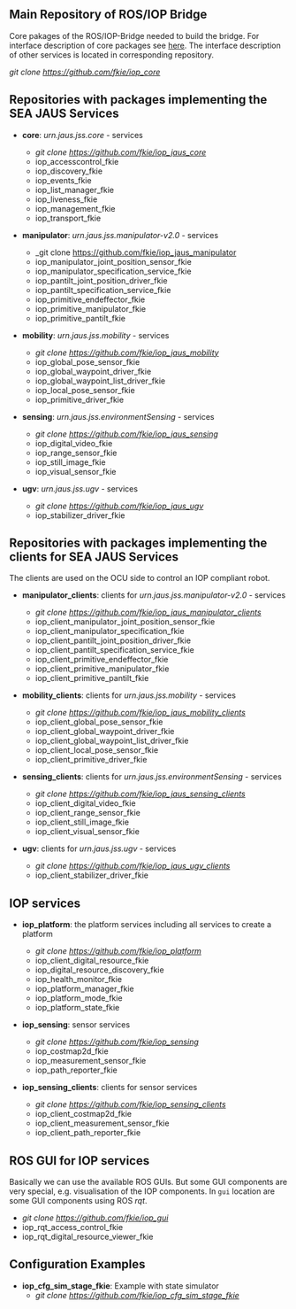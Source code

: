 ## Main Repository of ROS/IOP Bridge
Core pakages of the ROS/IOP-Bridge needed to build the bridge. For interface description of core packages see [here](iop_core_packages.md). The interface description of other services is located in corresponding repository.

_git clone https://github.com/fkie/iop_core_

## Repositories with packages implementing the SEA JAUS Services

- **core**: _urn.jaus.jss.core_ - services
    - _git clone https://github.com/fkie/iop_jaus_core_
    - iop_accesscontrol_fkie
    - iop_discovery_fkie
    - iop_events_fkie
    - iop_list_manager_fkie
    - iop_liveness_fkie
    - iop_management_fkie
    - iop_transport_fkie

- **manipulator**: _urn.jaus.jss.manipulator-v2.0_ - services
    - _git clone https://github.com/fkie/iop_jaus_manipulator
    - iop_manipulator_joint_position_sensor_fkie
    - iop_manipulator_specification_service_fkie
    - iop_pantilt_joint_position_driver_fkie
    - iop_pantilt_specification_service_fkie
    - iop_primitive_endeffector_fkie
    - iop_primitive_manipulator_fkie
    - iop_primitive_pantilt_fkie

- **mobility**: _urn.jaus.jss.mobility_ - services
    - _git clone https://github.com/fkie/iop_jaus_mobility_
    - iop_global_pose_sensor_fkie
    - iop_global_waypoint_driver_fkie
    - iop_global_waypoint_list_driver_fkie
    - iop_local_pose_sensor_fkie
    - iop_primitive_driver_fkie

- **sensing**: _urn.jaus.jss.environmentSensing_ - services
    - _git clone https://github.com/fkie/iop_jaus_sensing_
    - iop_digital_video_fkie
    - iop_range_sensor_fkie
    - iop_still_image_fkie
    - iop_visual_sensor_fkie

- **ugv**: _urn.jaus.jss.ugv_ - services
    - _git clone https://github.com/fkie/iop_jaus_ugv_
    - iop_stabilizer_driver_fkie


## Repositories with packages implementing the **clients** for SEA JAUS Services

The clients are used on the OCU side to control an IOP compliant robot.

- **manipulator_clients**: clients for _urn.jaus.jss.manipulator-v2.0_ - services
    - _git clone https://github.com/fkie/iop_jaus_manipulator_clients_
    - iop_client_manipulator_joint_position_sensor_fkie
    - iop_client_manipulator_specification_fkie
    - iop_client_pantilt_joint_position_driver_fkie
    - iop_client_pantilt_specification_service_fkie
    - iop_client_primitive_endeffector_fkie
    - iop_client_primitive_manipulator_fkie
    - iop_client_primitive_pantilt_fkie

- **mobility_clients**: clients for _urn.jaus.jss.mobility_ - services
    - _git clone https://github.com/fkie/iop_jaus_mobility_clients_
    - iop_client_global_pose_sensor_fkie
    - iop_client_global_waypoint_driver_fkie
    - iop_client_global_waypoint_list_driver_fkie
    - iop_client_local_pose_sensor_fkie
    - iop_client_primitive_driver_fkie

- **sensing_clients**: clients for _urn.jaus.jss.environmentSensing_ - services
    - _git clone https://github.com/fkie/iop_jaus_sensing_clients_
    - iop_client_digital_video_fkie
    - iop_client_range_sensor_fkie
    - iop_client_still_image_fkie
    - iop_client_visual_sensor_fkie

- **ugv**: clients for _urn.jaus.jss.ugv_ - services
    - _git clone https://github.com/fkie/iop_jaus_ugv_clients_
    - iop_client_stabilizer_driver_fkie

## IOP services
- **iop_platform**: the platform services including all services to create a platform
    - _git clone https://github.com/fkie/iop_platform_
    - iop_client_digital_resource_fkie
    - iop_digital_resource_discovery_fkie
    - iop_health_monitor_fkie
    - iop_platform_manager_fkie
    - iop_platform_mode_fkie
    - iop_platform_state_fkie

- **iop_sensing**: sensor services
    - _git clone https://github.com/fkie/iop_sensing_
    - iop_costmap2d_fkie
    - iop_measurement_sensor_fkie
    - iop_path_reporter_fkie

- **iop_sensing_clients**: clients for sensor services
    - _git clone https://github.com/fkie/iop_sensing_clients_
    - iop_client_costmap2d_fkie
    - iop_client_measurement_sensor_fkie
    - iop_client_path_reporter_fkie

## ROS GUI for IOP services
Basically we can use the available ROS GUIs. But some GUI components are very special, e.g. visualisation of the IOP components. In `gui` location are some GUI components using ROS *rqt*.
- _git clone https://github.com/fkie/iop_gui_
- iop_rqt_access_control_fkie
- iop_rqt_digital_resource_viewer_fkie

## Configuration Examples
- **iop_cfg_sim_stage_fkie**: Example with state simulator
	- _git clone https://github.com/fkie/iop_cfg_sim_stage_fkie_
